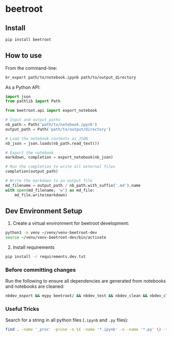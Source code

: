 # beetroot

<!-- WARNING: THIS FILE WAS AUTOGENERATED! DO NOT EDIT! -->

## Install

``` sh
pip install beetroot
```

## How to use

From the command-line:

``` sh
br_export path/to/notebook.ipynb path/to/output_directory
```

As a Python API:

``` python
import json 
from pathlib import Path 

from beetroot.api import export_notebook

# Input and output paths
nb_path = Path('path/to/notebook.ipynb')
output_path = Path('path/to/output/directory')

# Load the notebook contents as JSON
nb_json = json.loads(nb_path.read_text())

# Export the notebook
markdown, completion = export_notebook(nb_json)

# Run the completion to write all external files
completion(output_path)

# Write the markdown to an output file
md_filename = output_path / nb_path.with_suffix('.md').name
with open(md_filename, 'w') as md_file:
    md_file.write(markdown)
```

## Dev Environment Setup

1.  Create a virtual environment for beetroot development:

``` sh
python3 -m venv ~/venv/venv-beetroot-dev
source ~/venv/venv-beetroot-dev/bin/activate
```

2.  Install requirements

``` sh
pip install -r requirements.dev.txt
```

### Before committing changes

Run the following to ensure all dependencies are generated from
notebooks and notebooks are cleaned:

``` sh
nbdev_export && mypy beetroot/ && nbdev_test && nbdev_clean && nbdev_clean --fname test_artifacts/ && nbdev_readme
```

### Useful Tricks

Search for a string in all python files (`.ipynb` and `.py` files):

``` sh
find . -name '_proc' -prune -o \( -name '*.ipynb' -o -name '*.py' \) -type f -exec grep -nH 'export_notebook' {} \;
```
